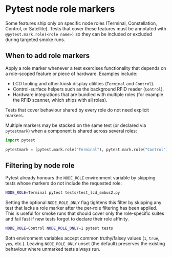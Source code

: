 # Pytest node role markers

Some features ship only on specific node roles (Terminal, Constellation, Control, or Satellite). Tests that cover these features must be annotated with `@pytest.mark.role(<role name>)` so they can be included or excluded during targeted smoke runs.

## When to add role markers

Apply a role marker whenever a test exercises functionality that depends on a role-scoped feature or piece of hardware. Examples include:

- LCD tooling and other kiosk display utilities (`Terminal` and `Control`).
- Control-surface helpers such as the background RFID reader (`Control`).
- Hardware integrations that are bundled with multiple roles (for example the RFID scanner, which ships with all roles).

Tests that cover behaviour shared by every role do not need explicit markers.

Multiple markers may be stacked on the same test (or declared via `pytestmark`) when a component is shared across several roles:

```python
import pytest

pytestmark = [pytest.mark.role("Terminal"), pytest.mark.role("Control")]
```

## Filtering by node role

Pytest already honours the `NODE_ROLE` environment variable by skipping tests whose markers do not include the requested role:

```bash
NODE_ROLE=Terminal pytest tests/test_lcd_smbus2.py
```

Setting the optional `NODE_ROLE_ONLY` flag tightens this filter by skipping any test that lacks a role marker after the per-role filtering has been applied. This is useful for smoke runs that should cover only the role-specific suites and fail fast if new tests forgot to declare their role affinity.

```bash
NODE_ROLE=Control NODE_ROLE_ONLY=1 pytest tests
```

Both environment variables accept common truthy/falsey values (`1`, `true`, `yes`, etc.). Leaving `NODE_ROLE_ONLY` unset (the default) preserves the existing behaviour where unmarked tests always run.
